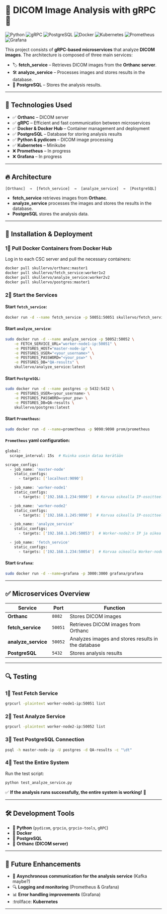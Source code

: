 # 🌌 DICOM Image Analysis with gRPC 🏥

![Python](https://img.shields.io/badge/python-3776AB?style=for-the-badge&logo=python&logoColor=white)
![gRPC](https://img.shields.io/badge/gRPC-4285F4?style=for-the-badge&logo=grpc&logoColor=white)
![PostgreSQL](https://img.shields.io/badge/postgres-336791?style=for-the-badge&logo=postgresql&logoColor=white)
![Docker](https://img.shields.io/badge/docker-2496ED?style=for-the-badge&logo=docker&logoColor=white)
![Kubernetes](https://img.shields.io/badge/kubernetes-326CE5?style=for-the-badge&logo=kubernetes&logoColor=white)
![Prometheus](https://img.shields.io/badge/prometheus-E6522C?style=for-the-badge&logo=prometheus&logoColor=white)
![Grafana](https://img.shields.io/badge/grafana-F46800?style=for-the-badge&logo=grafana&logoColor=white)



This project consists of **gRPC-based microservices** that analyze **DICOM images**. The architecture is composed of three main services:

- 🏷 **fetch_service** – Retrieves DICOM images from the **Orthanc server**.
- 🛠 **analyze_service** – Processes images and stores results in the database.
- 🐄 **PostgreSQL** – Stores the analysis results.

---

## 📌 Technologies Used
- ✅ **Orthanc** – DICOM server  
- ✅ **gRPC** – Efficient and fast communication between microservices  
- ✅ **Docker & Docker Hub** – Container management and deployment  
- ✅ **PostgreSQL** – Database for storing analysis results  
- ✅ **Python & pydicom** – DICOM image processing
- ✅ **Kubernetes** – Minikube
- :x: **Prometheus** – In progress
- :x: **Grafana** – In progress

---

## 🔥 Architecture
```
[Orthanc]  →  [fetch_service]  →  [analyze_service]  →  [PostgreSQL]
```
- **fetch_service** retrieves images from **Orthanc**.
- **analyze_service** processes the images and stores the results in the database.
- **PostgreSQL** stores the analysis data.

---

## 🚀 Installation & Deployment

### 1⃣ Pull Docker Containers from Docker Hub
Log in to each CSC server and pull the necessary containers:

```sh
docker pull skullervo/orthanc:master1
docker pull skullervo/fetch_service:worker1v2
docker pull skullervo/analyze_service:worker2v2
docker pull skullervo/postgres:master1
```

### 2⃣ Start the Services

#### Start `fetch_service`:
```sh
docker run -d --name fetch_service -p 50051:50051 skullervo/fetch_service:worker1v2
```

#### Start `analyze_service`:
```sh
sudo docker run -d --name analyze_service -p 50052:50052 \
    -e FETCH_SERVICE_URL="worker-node1-ip:50051" \
    -e POSTGRES_HOST="master-node-ip" \
    -e POSTGRES_USER="<your_username>" \
    -e POSTGRES_PASSWORD="<your_psw>" \
    -e POSTGRES_DB="QA-results" \
    skullervo/analyze_service:latest
```

#### Start `PostgreSQL`:
```sh
sudo docker run -d --name postgres -p 5432:5432 \
    -e POSTGRES_USER=<your_username> \
    -e POSTGRES_PASSWORD=<your_psw> \
    -e POSTGRES_DB=QA-results \
    skullervo/postgres:latest
```

#### Start `Prometheus`:
```sh
sudo docker run -d --name=prometheus -p 9090:9090 prom/prometheus
```

#### `Prometheus` yaml configuration:
```sh
global:
  scrape_interval: 15s  # Kuinka usein dataa kerätään

scrape_configs:
  - job_name: 'master-node'
    static_configs:
      - targets: ['localhost:9090']

  - job_name: 'worker-node1'
    static_configs:
      - targets: ['192.168.1.234:9090']  # Korvaa oikealla IP-osoitteella

  - job_name: 'worker-node2'
    static_configs:
      - targets: ['192.168.1.245:9090']  # Korvaa oikealla IP-osoitteella

  - job_name: 'analyze_service'
    static_configs:
      - targets: ['192.168.1.245:50053']  # Worker-node2:n IP ja oikea portti

  - job_name: 'fetch_service'
    static_configs:
      - targets: ['192.168.1.234:50054']  # Korvaa oikealla Worker-node1:n IP:llä
```

#### Start `Grafana`:
```sh
sudo docker run -d --name=grafana -p 3000:3000 grafana/grafana
```

---

## ✅ Microservices Overview

| **Service**         | **Port**  | **Function** |
|--------------------|---------|------------|
| **Orthanc**    | `8082`  | Stores DICOM images |
| **fetch_service**  | `50051` | Retrieves DICOM images from Orthanc |
| **analyze_service** | `50052` | Analyzes images and stores results in the database |
| **PostgreSQL**    | `5432`  | Stores analysis results |

---

## 🔍 Testing

### 1⃣ Test Fetch Service
```sh
grpcurl -plaintext worker-node1-ip:50051 list
```

### 2⃣ Test Analyze Service 
```sh
grpcurl -plaintext worker-node2-ip:50052 list
```

### 3⃣ Test PostgreSQL Connection 
```sh
psql -h master-node-ip -U postgres -d QA-results -c "\dt"
```

### 4⃣ Test the Entire System
Run the test script:
```sh
python test_analyze_service.py
```

✅ **If the analysis runs successfully, the entire system is working!** 🎉

---

## 🛠 Development Tools
- 🐍 **Python** (`pydicom`, `grpcio`, `grpcio-tools`, `gRPC`)
- 🐳 **Docker**
- 🐄 **PostgreSQL**
- 🏥 **Orthanc (DICOM server)**

---

## 📜 Future Enhancements
- 🔄 **Asynchronous communication for the analysis service** (Kafka maybe?)
- 🔍 **Logging and monitoring** (Prometheus & Grafana) 
- 📊 **Error handling improvements** (Grafana) 
- :trollface: **Kubernetes**

--- 
  


